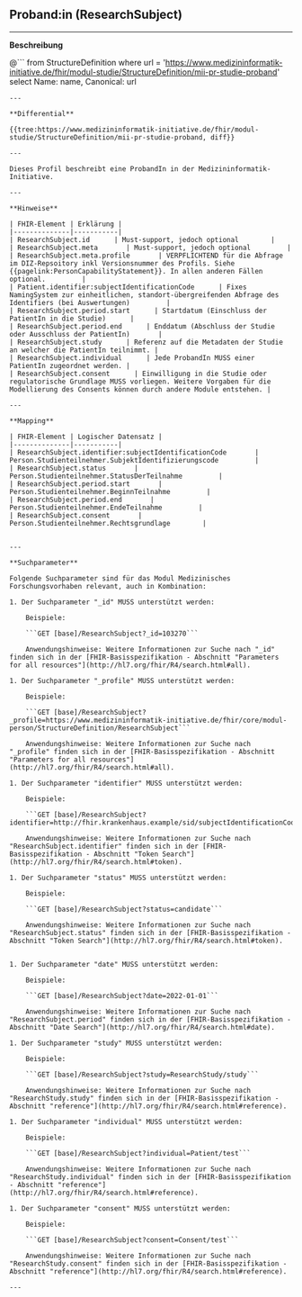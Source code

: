 ## Proband:in (ResearchSubject)

---

**Beschreibung**

@```
from StructureDefinition where url = 'https://www.medizininformatik-initiative.de/fhir/modul-studie/StructureDefinition/mii-pr-studie-proband' select Name: name, Canonical: url
```
---

**Differential**

{{tree:https://www.medizininformatik-initiative.de/fhir/modul-studie/StructureDefinition/mii-pr-studie-proband, diff}}

---

Dieses Profil beschreibt eine ProbandIn in der Medizininformatik-Initiative.

---

**Hinweise**

| FHIR-Element | Erklärung |
|--------------|-----------|
| ResearchSubject.id      | Must-support, jedoch optional        |
| ResearchSubject.meta       | Must-support, jedoch optional         |
| ResearchSubject.meta.profile       | VERPFLICHTEND für die Abfrage im DIZ-Repsoitory inkl Versionsnummer des Profils. Siehe {{pagelink:PersonCapabilityStatement}}. In allen anderen Fällen optional.         |
| Patient.identifier:subjectIdentificationCode      | Fixes NamingSystem zur einheitlichen, standort-übergreifenden Abfrage des Identifiers (bei Auswertungen)         |
| ResearchSubject.period.start      | Startdatum (Einschluss der PatientIn in die Studie)      |
| ResearchSubject.period.end      | Enddatum (Abschluss der Studie oder Ausschluss der PatientIn)       |
| ResearchSubject.study      | Referenz auf die Metadaten der Studie an welcher die PatientIn teilnimmt. |
| ResearchSubject.individual      | Jede ProbandIn MUSS einer PatientIn zugeordnet werden. |
| ResearchSubject.consent      | Einwilligung in die Studie oder regulatorische Grundlage MUSS vorliegen. Weitere Vorgaben für die Modellierung des Consents können durch andere Module entstehen. |

---

**Mapping**

| FHIR-Element | Logischer Datensatz |
|--------------|-----------|
| ResearchSubject.identifier:subjectIdentificationCode       | Person.Studienteilnehmer.SubjektIdentifizierungscode         |
| ResearchSubject.status       | Person.Studienteilnehmer.StatusDerTeilnahme         |
| ResearchSubject.period.start       | Person.Studienteilnehmer.BeginnTeilnahme         |
| ResearchSubject.period.end       | Person.Studienteilnehmer.EndeTeilnahme         |
| ResearchSubject.consent       | Person.Studienteilnehmer.Rechtsgrundlage        |


---

**Suchparameter**

Folgende Suchparameter sind für das Modul Medizinisches Forschungsvorhaben relevant, auch in Kombination:

1. Der Suchparameter "_id" MUSS unterstützt werden:

    Beispiele:

    ```GET [base]/ResearchSubject?_id=103270```

    Anwendungshinweise: Weitere Informationen zur Suche nach "_id" finden sich in der [FHIR-Basisspezifikation - Abschnitt "Parameters for all resources"](http://hl7.org/fhir/R4/search.html#all).

1. Der Suchparameter "_profile" MUSS unterstützt werden:

    Beispiele:

    ```GET [base]/ResearchSubject?_profile=https://www.medizininformatik-initiative.de/fhir/core/modul-person/StructureDefinition/ResearchSubject```

    Anwendungshinweise: Weitere Informationen zur Suche nach "_profile" finden sich in der [FHIR-Basisspezifikation - Abschnitt "Parameters for all resources"](http://hl7.org/fhir/R4/search.html#all).

1. Der Suchparameter "identifier" MUSS unterstützt werden:

    Beispiele:

    ```GET [base]/ResearchSubject?identifier=http://fhir.krankenhaus.example/sid/subjectIdentificationCode|1032702```

    Anwendungshinweise: Weitere Informationen zur Suche nach "ResearchSubject.identifier" finden sich in der [FHIR-Basisspezifikation - Abschnitt "Token Search"](http://hl7.org/fhir/R4/search.html#token).

1. Der Suchparameter "status" MUSS unterstützt werden:

    Beispiele:

    ```GET [base]/ResearchSubject?status=candidate```

    Anwendungshinweise: Weitere Informationen zur Suche nach "ResearchSubject.status" finden sich in der [FHIR-Basisspezifikation - Abschnitt "Token Search"](http://hl7.org/fhir/R4/search.html#token).


1. Der Suchparameter "date" MUSS unterstützt werden:

    Beispiele:

    ```GET [base]/ResearchSubject?date=2022-01-01```

    Anwendungshinweise: Weitere Informationen zur Suche nach "ResearchSubject.period" finden sich in der [FHIR-Basisspezifikation - Abschnitt "Date Search"](http://hl7.org/fhir/R4/search.html#date).

1. Der Suchparameter "study" MUSS unterstützt werden:

    Beispiele:

    ```GET [base]/ResearchSubject?study=ResearchStudy/study```

    Anwendungshinweise: Weitere Informationen zur Suche nach "ResearchStudy.study" finden sich in der [FHIR-Basisspezifikation - Abschnitt "reference"](http://hl7.org/fhir/R4/search.html#reference).

1. Der Suchparameter "individual" MUSS unterstützt werden:

    Beispiele:

    ```GET [base]/ResearchSubject?individual=Patient/test```

    Anwendungshinweise: Weitere Informationen zur Suche nach "ResearchStudy.individual" finden sich in der [FHIR-Basisspezifikation - Abschnitt "reference"](http://hl7.org/fhir/R4/search.html#reference).

1. Der Suchparameter "consent" MUSS unterstützt werden:

    Beispiele:

    ```GET [base]/ResearchSubject?consent=Consent/test```

    Anwendungshinweise: Weitere Informationen zur Suche nach "ResearchStudy.consent" finden sich in der [FHIR-Basisspezifikation - Abschnitt "reference"](http://hl7.org/fhir/R4/search.html#reference).

---
